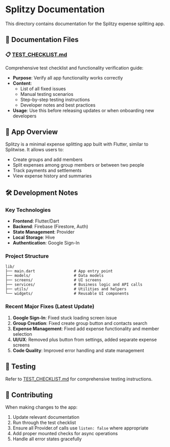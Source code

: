# Splitzy Documentation

This directory contains documentation for the Splitzy expense splitting app.

## 📁 Documentation Files

### 📋 [TEST_CHECKLIST.md](./TEST_CHECKLIST.md)
Comprehensive test checklist and functionality verification guide:
- **Purpose**: Verify all app functionality works correctly
- **Content**: 
  - List of all fixed issues
  - Manual testing scenarios
  - Step-by-step testing instructions
  - Developer notes and best practices
- **Usage**: Use this before releasing updates or when onboarding new developers

## 📱 App Overview

Splitzy is a minimal expense splitting app built with Flutter, similar to Splitwise. It allows users to:
- Create groups and add members
- Split expenses among group members or between two people
- Track payments and settlements
- View expense history and summaries

## 🛠 Development Notes

### Key Technologies
- **Frontend**: Flutter/Dart
- **Backend**: Firebase (Firestore, Auth)
- **State Management**: Provider
- **Local Storage**: Hive
- **Authentication**: Google Sign-In

### Project Structure
```
lib/
├── main.dart                 # App entry point
├── models/                   # Data models
├── screens/                  # UI screens
├── services/                 # Business logic and API calls
├── utils/                    # Utilities and helpers
└── widgets/                  # Reusable UI components
```

### Recent Major Fixes (Latest Update)
1. **Google Sign-In**: Fixed stuck loading screen issue
2. **Group Creation**: Fixed create group button and contacts search
3. **Expense Management**: Fixed add expense functionality and member selection
4. **UI/UX**: Removed plus button from settings, added separate expense screens
5. **Code Quality**: Improved error handling and state management

## 🧪 Testing

Refer to [TEST_CHECKLIST.md](./TEST_CHECKLIST.md) for comprehensive testing instructions.

## 📝 Contributing

When making changes to the app:
1. Update relevant documentation
2. Run through the test checklist
3. Ensure all Provider.of calls use `listen: false` where appropriate
4. Add proper mounted checks for async operations
5. Handle all error states gracefully
